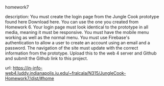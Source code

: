 homework7

description: You must create the login page from the Jungle Cook prototype found here Download here. You can use the one you created from Homework 6.
Your login page must look identical to the prototype in all media, meaning it must be responsive.
You must have the mobile menu working as well as the normal menu.
You must use Firebase's authentication to allow a user to create an account using an email and a password.
The navigation of the site must update with the correct information from the prototype.
Upload this to the web 4 server and Github and submit the Github link to this project.

url: https://in-info-web4.luddy.indianapolis.iu.edu/~fralcala/N315/JungleCook-Homework7/dist/#home
